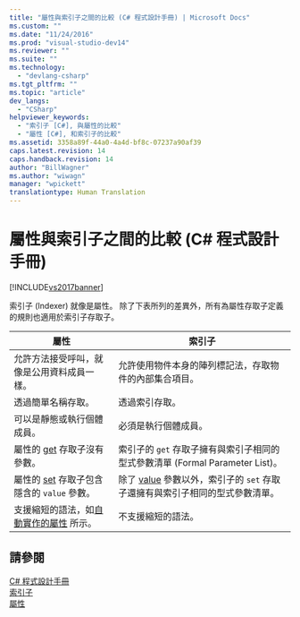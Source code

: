 ```yaml
---
title: "屬性與索引子之間的比較 (C# 程式設計手冊) | Microsoft Docs"
ms.custom: ""
ms.date: "11/24/2016"
ms.prod: "visual-studio-dev14"
ms.reviewer: ""
ms.suite: ""
ms.technology: 
  - "devlang-csharp"
ms.tgt_pltfrm: ""
ms.topic: "article"
dev_langs: 
  - "CSharp"
helpviewer_keywords: 
  - "索引子 [C#], 與屬性的比較"
  - "屬性 [C#], 和索引子的比較"
ms.assetid: 3358a89f-44a0-4a4d-bf8c-07237a90af39
caps.latest.revision: 14
caps.handback.revision: 14
author: "BillWagner"
ms.author: "wiwagn"
manager: "wpickett"
translationtype: Human Translation
---
```

# 屬性與索引子之間的比較 (C# 程式設計手冊)
[!INCLUDE[vs2017banner](../../../csharp/includes/vs2017banner.md)]

索引子 \(Indexer\) 就像是屬性。  除了下表所列的差異外，所有為屬性存取子定義的規則也適用於索引子存取子。  
  
|屬性|索引子|  
|--------|---------|  
|允許方法接受呼叫，就像是公用資料成員一樣。|允許使用物件本身的陣列標記法，存取物件的內部集合項目。|  
|透過簡單名稱存取。|透過索引存取。|  
|可以是靜態或執行個體成員。|必須是執行個體成員。|  
|屬性的 [get](../../../csharp/language-reference/keywords/get.md) 存取子沒有參數。|索引子的 `get` 存取子擁有與索引子相同的型式參數清單 \(Formal Parameter List\)。|  
|屬性的 [set](../../../csharp/language-reference/keywords/set.md) 存取子包含隱含的 `value` 參數。|除了 [value](../../../csharp/language-reference/keywords/value.md) 參數以外，索引子的 `set` 存取子還擁有與索引子相同的型式參數清單。|  
|支援縮短的語法，如[自動實作的屬性](../../../csharp/programming-guide/classes-and-structs/auto-implemented-properties.md) 所示。|不支援縮短的語法。|  
  
## 請參閱  
 [C\# 程式設計手冊](../../../csharp/programming-guide/index.md)   
 [索引子](../../../csharp/programming-guide/indexers/index.md)   
 [屬性](../../../csharp/programming-guide/classes-and-structs/properties.md)